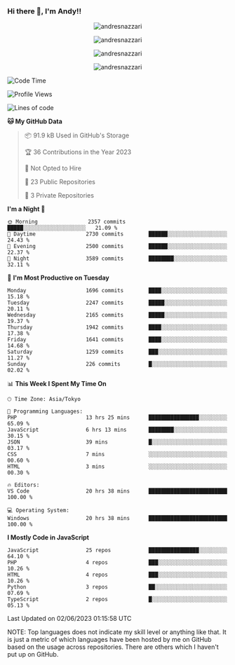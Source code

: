 ### Hi there 👋, I'm Andy!!

<p align="center" >
  <img src="https://github-profile-trophy.vercel.app/?username=AndresNazzari&theme=dracula&column=-1" alt="andresnazzari"/>
</p>

<p align="center">
  <img  src="https://github-readme-stats.vercel.app/api?username=AndresNazzari&count_private=true&show_icons=true&theme=dracula" alt="andresnazzari"/>
</p>
<p align="center">
  <img  src="https://github-readme-stats.vercel.app/api/top-langs/?username=AndresNazzari&layout=compact" alt="andresnazzari"/>
</p>
<p align="center" >
  <img src="https://github-readme-stats.vercel.app/api/wakatime?username=AndresNazzari" alt="andresnazzari"/>
</p>

<!--START_SECTION:waka-->
![Code Time](http://img.shields.io/badge/Code%20Time-547%20hrs%2036%20mins-blue)

![Profile Views](http://img.shields.io/badge/Profile%20Views-0-blue)

![Lines of code](https://img.shields.io/badge/From%20Hello%20World%20I%27ve%20Written-6.2%20million%20lines%20of%20code-blue)

**🐱 My GitHub Data** 

> 📦 91.9 kB Used in GitHub's Storage 
 > 
> 🏆 36 Contributions in the Year 2023
 > 
> 🚫 Not Opted to Hire
 > 
> 📜 23 Public Repositories 
 > 
> 🔑 3 Private Repositories 
 > 
**I'm a Night 🦉** 

```text
🌞 Morning                2357 commits        █████░░░░░░░░░░░░░░░░░░░░   21.09 % 
🌆 Daytime                2730 commits        ██████░░░░░░░░░░░░░░░░░░░   24.43 % 
🌃 Evening                2500 commits        ██████░░░░░░░░░░░░░░░░░░░   22.37 % 
🌙 Night                  3589 commits        ████████░░░░░░░░░░░░░░░░░   32.11 % 
```
📅 **I'm Most Productive on Tuesday** 

```text
Monday                   1696 commits        ████░░░░░░░░░░░░░░░░░░░░░   15.18 % 
Tuesday                  2247 commits        █████░░░░░░░░░░░░░░░░░░░░   20.11 % 
Wednesday                2165 commits        █████░░░░░░░░░░░░░░░░░░░░   19.37 % 
Thursday                 1942 commits        ████░░░░░░░░░░░░░░░░░░░░░   17.38 % 
Friday                   1641 commits        ████░░░░░░░░░░░░░░░░░░░░░   14.68 % 
Saturday                 1259 commits        ███░░░░░░░░░░░░░░░░░░░░░░   11.27 % 
Sunday                   226 commits         █░░░░░░░░░░░░░░░░░░░░░░░░   02.02 % 
```


📊 **This Week I Spent My Time On** 

```text
🕑︎ Time Zone: Asia/Tokyo

💬 Programming Languages: 
PHP                      13 hrs 25 mins      ████████████████░░░░░░░░░   65.09 % 
JavaScript               6 hrs 13 mins       ████████░░░░░░░░░░░░░░░░░   30.15 % 
JSON                     39 mins             █░░░░░░░░░░░░░░░░░░░░░░░░   03.17 % 
CSS                      7 mins              ░░░░░░░░░░░░░░░░░░░░░░░░░   00.60 % 
HTML                     3 mins              ░░░░░░░░░░░░░░░░░░░░░░░░░   00.30 % 

🔥 Editors: 
VS Code                  20 hrs 38 mins      █████████████████████████   100.00 % 

💻 Operating System: 
Windows                  20 hrs 38 mins      █████████████████████████   100.00 % 
```

**I Mostly Code in JavaScript** 

```text
JavaScript               25 repos            ████████████████░░░░░░░░░   64.10 % 
PHP                      4 repos             ███░░░░░░░░░░░░░░░░░░░░░░   10.26 % 
HTML                     4 repos             ███░░░░░░░░░░░░░░░░░░░░░░   10.26 % 
Python                   3 repos             ██░░░░░░░░░░░░░░░░░░░░░░░   07.69 % 
TypeScript               2 repos             █░░░░░░░░░░░░░░░░░░░░░░░░   05.13 % 
```




 Last Updated on 02/06/2023 01:15:58 UTC
<!--END_SECTION:waka-->

NOTE: Top languages does not indicate my skill level or anything like that. It is just a metric of which languages have been hosted by me on GitHub based on the usage across repositories. There are others which I haven't put up on GitHub.

<!-- Here are some ideas to get you started:

-   🔭 I’m currently working on ...
-   🌱 I’m currently learning ...
-   👯 I’m looking to collaborate on ...
-   🤔 I’m looking for help with ...
-   💬 Ask me about ...
-   📫 How to reach me: ...
-   😄 Pronouns: ...
-   ⚡ Fun fact: ... -->
